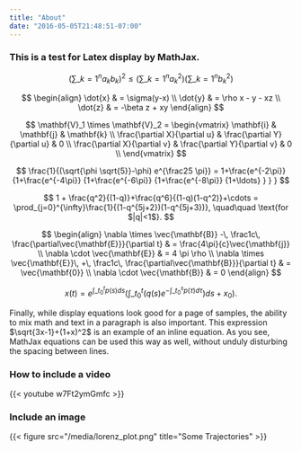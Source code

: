 ```yaml
---
title: "About"
date: "2016-05-05T21:48:51-07:00"
---
```


### This is a test for Latex display by MathJax.

$$
\left( \sum\_{k=1}^n a_k b_k \right)^{2} \leq
 \left( \sum\_{k=1}^n a_k^2 \right) \left( \sum\_{k=1}^n b_k^2 \right)
$$

$$
\begin{align}
\dot{x} & = \sigma(y-x) \\
\dot{y} & = \rho x - y - xz \\
\dot{z} & = -\beta z + xy
\end{align}
$$

$$
\mathbf{V}_1 \times \mathbf{V}_2 =
   \begin{vmatrix}
    \mathbf{i} & \mathbf{j} & \mathbf{k} \\
    \frac{\partial X}{\partial u} & \frac{\partial Y}{\partial u} & 0 \\
    \frac{\partial X}{\partial v} & \frac{\partial Y}{\partial v} & 0 \\
   \end{vmatrix}
$$

$$
\frac{1}{(\sqrt{\phi \sqrt{5}}-\phi) e^{\frac25 \pi}} =
     1+\frac{e^{-2\pi}} {1+\frac{e^{-4\pi}} {1+\frac{e^{-6\pi}}
      {1+\frac{e^{-8\pi}} {1+\ldots} } } }
$$

$$
1 +  \frac{q^2}{(1-q)}+\frac{q^6}{(1-q)(1-q^2)}+\cdots =
    \prod_{j=0}^{\infty}\frac{1}{(1-q^{5j+2})(1-q^{5j+3})},
     \quad\quad \text{for $|q|<1$}.
$$

$$
\begin{align}
  \nabla \times \vec{\mathbf{B}} -\, \frac1c\, \frac{\partial\vec{\mathbf{E}}}{\partial t} & = \frac{4\pi}{c}\vec{\mathbf{j}} \\
  \nabla \cdot \vec{\mathbf{E}} & = 4 \pi \rho \\
  \nabla \times \vec{\mathbf{E}}\, +\, \frac1c\, \frac{\partial\vec{\mathbf{B}}}{\partial t} & = \vec{\mathbf{0}} \\
  \nabla \cdot \vec{\mathbf{B}} & = 0
\end{align}
$$

$$
\begin{equation} 
x(t) = e^{\int\_{t_0}^tp(s)ds}\Bigg(\int\_{t_0}^t\Big(q(s)e^{-\int\_{t_0}^sp(\tau)d\tau}\Big)ds + x_0\Bigg).
\end{equation}
$$

Finally, while display equations look good for a page of samples, the
ability to mix math and text in a paragraph is also important.  This
expression $\sqrt{3x-1}+(1+x)^2$ is an example of an inline equation.  As
you see, MathJax equations can be used this way as well, without unduly
disturbing the spacing between lines.

### How to include a video 

{{< youtube w7Ft2ymGmfc >}}

### Include an image

{{< figure src="/media/lorenz_plot.png" title="Some Trajectories" >}}
